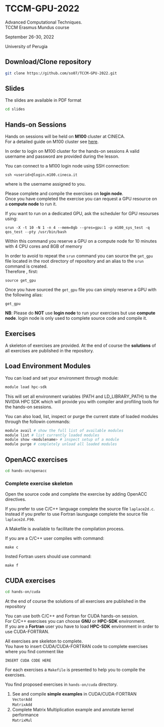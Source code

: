 # TCCM-GPU-2022

Advanced Computational Techniques.\
TCCM Erasmus Mundus course

September 26-30, 2022

University of Perugia

## Download/Clone repository

```bash
git clone https://github.com/so07/TCCM-GPU-2022.git
```

## Slides

The slides are available in PDF format
```bash
cd slides
```

## Hands-on Sessions

Hands on sessions will be held on **M100** cluster at CINECA.  
For a detailed guide on M100 cluster see
[here](https://wiki.u-gov.it/confluence/display/SCAIUS/UG3.2%3A+MARCONI100+UserGuide).

In order to login on M100 cluster for the hands-on sessions
A valid username and password are provided during the lesson.


You can connect to a M100 login node using SSH connection:
```
ssh <userid>@login.m100.cineca.it
```
where <userid> is the username assigned to you.

Please complete and compile the exercises on **login node**.  
Once you have completed the exercise you can request a GPU resource on a **compute node** to run it.

If you want to run on a dedicated GPU, ask the scheduler for GPU resourses using:
```
srun -X -t 10 -N 1 -n 4 --mem=8gb --gres=gpu:1 -p m100_sys_test -q qos_test --pty /usr/bin/bash
```
Within this command you reserve a GPU on a compute node for 10 minutes with 4 CPU cores and 8GB of memory 

In order to avoid to repeat the `srun` command you can source the `get_gpu` file located in the root directory of repository
and an alias to the `srun` command is created.  
Therefore , first:
```
source get_gpu
```
Once you have sourced the `get_gpu` file you can simply reserve a GPU with the following alias:
```
get_gpu
```

**NB**: Please do **NOT** use **login node** to run your exercises but use **compute node**.
login node is only used to complete source code and compile it.

## Exercises

A skeleton of exercises are provided.
At the end of course the **solutions** of all exercises are published in the repository.

## Load Environment Modules

You can load and set your environment through module:
```bash
module load hpc-sdk
```
This will set all environment variables (PATH and LD_LIBRARY_PATH) to the NVIDIA HPC SDK which will provide you with compiler and profiling tools for the hands-on sessions.

You can also load, list, inspect or purge the current state of loaded modules through the followin commands:
```bash
module avail # show the full list of available modules
module list # list currently loaded modules
module show <modulename> # inspect setup of a module
module purge # completely unload all loaded modules
```


## **OpenACC** exercises

```bash
cd hands-on/openacc
```

### Complete exercise skeleton

Open the source code and complete the exercise by adding OpenACC directives.

If you prefer to use C/C++ language complete the source file `laplace2d.c`.  
Instead if you prefer to use Fortran launguage complete the source file `laplace2d.F90`.

A Makefile is available to facilitate the compilation process.

If you are a C/C++ user compiles with command:
```
make c
```

Insted Fortran users should use command:
```
make f
```

## **CUDA** exercises

```bash
cd hands-on/cuda
```

At the end of course the solutions of all exercises are published in the repository

You can use both C/C++ and Fortran for CUDA hands-on session.  
For C/C++ exercises you can choose **GNU** or **HPC-SDK** environment.  
If you are a **Fortran** user you have to load **HPC-SDK** environment in order to use CUDA-FORTRAN.

All exercises are skeleton to complete.  
You have to insert CUDA/CUDA-FORTRAN code to complete exercises where you find comment like
```
INSERT CUDA CODE HERE
```

For each exercises a `Makefile` is presented to help you to compile the exercises.

You find proposed exercises in `hands-on/cuda` directory.

1. See and compile **simple examples** in CUDA/CUDA-FORTRAN   
   `VectorAdd`   
   `MatrixAdd`
2. Complete Matrix Multiplication example and annotate kernel performance    
   `MatrixMul`
